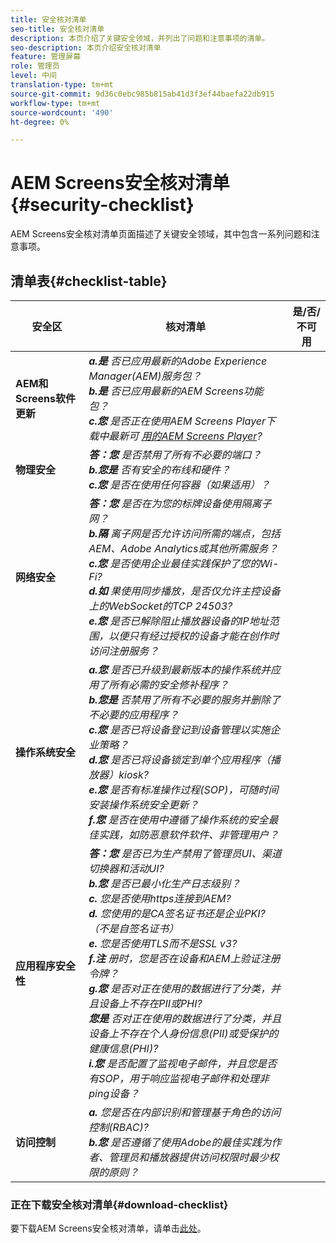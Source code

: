 ```yaml
---
title: 安全核对清单
seo-title: 安全核对清单
description: 本页介绍了关键安全领域，并列出了问题和注意事项的清单。
seo-description: 本页介绍安全核对清单
feature: 管理屏幕
role: 管理员
level: 中间
translation-type: tm+mt
source-git-commit: 9d36c0ebc985b815ab41d3f3ef44baefa22db915
workflow-type: tm+mt
source-wordcount: '490'
ht-degree: 0%

---
```



# AEM Screens安全核对清单{#security-checklist}

AEM Screens安全核对清单页面描述了关键安全领域，其中包含一系列问题和注意事项。

## 清单表{#checklist-table}

| **安全区** | **核对清单** | **是/否/不可用** |
|---|---|---|
| **AEM和Screens软件更新** | ***a.是*** *否已应用最新的Adobe Experience Manager(AEM)服务包？* <br>***b.是***  *否已应用最新的AEM Screens功能包？* <br>***c.您*** *是否正在使用AEM Screens Player下载中最新可 [用的AEM Screens Player](https://download.macromedia.com/screens/)?* |
| **物理安全** | ***答：您*** *是否禁用了所有不必要的端口？* <br>***b.您是***  *否有安全的布线和硬件？* <br>***c.您*** *是否在使用任何容器（如果适用）？* |
| **网络安全** | ***答：您*** *是否在为您的标牌设备使用隔离子网？* <br>***b.隔***  *离子网是否允许访问所需的端点，包括AEM、Adobe Analytics或其他所需服务？* <br>***c.您*** *是否使用企业最佳实践保护了您的Wi-Fi?* <br>***d.如*** *果使用同步播放，是否仅允许主控设备上的WebSocket的TCP 24503?* <br>***e.您*** *是否已解除阻止播放器设备的IP地址范围，以便只有经过授权的设备才能在创作时访问注册服务？* |
| **操作系统安全** | ***a.您*** *是否已升级到最新版本的操作系统并应用了所有必需的安全修补程序？* <br>***b.您是*** *否禁用了所有不必要的服务并删除了不必要的应用程序？* <br>***c.您*** *是否已将设备登记到设备管理以实施企业策略？* <br>***d.您*** *是否已将设备锁定到单个应用程序（播放器）kiosk?* <br>***e.您*** *是否有标准操作过程(SOP)，可随时间安装操作系统安全更新？*<br>***f.您*** *是否在使用中遵循了操作系统的安全最佳实践，如防恶意软件软件、非管理用户？* |
| **应用程序安全性** | ***答：您*** *是否已为生产禁用了管理员UI、渠道切换器和活动UI?* <br>***b.您*** *是否已最小化生产日志级别？* <br>***c.*** *您是否使用https连接到AEM?* <br>***d.*** *您使用的是CA签名证书还是企业PKI?（不是自签名证书）*<br>***e.*** *您是否使用TLS而不是SSL v3?*<br>***f.注*** *册时，您是否在设备和AEM上验证注册令牌？*<br> ***g.您*** *是否对正在使用的数据进行了分类，并且设备上不存在PII或PHI?*<br> ***您是*** *否对正在使用的数据进行了分类，并且设备上不存在个人身份信息(PII)或受保护的健康信息(PHI)?*<br> ***i.您*** *是否配置了监视电子邮件，并且您是否有SOP，用于响应监视电子邮件和处理非ping设备？* |
| **访问控制** | ***a.*** *您是否在内部识别和管理基于角色的访问控制(RBAC)?* <br>***b.您*** *是否遵循了使用Adobe的最佳实践为作者、管理员和播放器提供访问权限时最少权限的原则？* |

### 正在下载安全核对清单{#download-checklist}

要下载AEM Screens安全核对清单，请单击[此处](/help/user-guide/assets/AEMScreens-SecurityChecklist.pdf)。